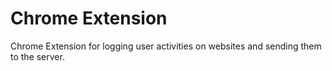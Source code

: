 # Chrome Extension
Chrome Extension for logging user activities on websites and sending them to the server. 
